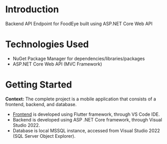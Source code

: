 # Introduction
Backend API Endpoint for FoodEye built using ASP.NET Core Web API 

# Technologies Used
- NuGet Package Manager for dependencies/libraries/packages
- ASP.NET Core Web API (MVC Framework)

# Getting Started
**Context:** The complete project is a mobile application that consists of a frontend, backend, and database. 
- [Frontend](https://github.com/BlueSky0322/food-eye-frontend) is developed using Flutter framework, through VS Code IDE.
- Backend is developed using ASP .NET Core framework, through Visual Studio 2022.
- Database is local MSSQL instance, accessed from Visual Studio 2022 (SQL Server Object Explorer). 
